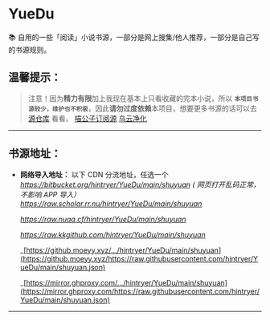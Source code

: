 # YueDu
📚 自用的一些「阅读」小说书源，一部分是网上搜集/他人推荐，一部分是自己写的书源规则。  

## 温馨提示：
> 注意！因为**精力有限**加上我现在基本上只看收藏的完本小说，所以 **`本项目书源较少，维护也不积极`**，因此**请勿过度依赖**本项目，想要更多书源的话可以去 [源仓库](https://www.yckceo.com/yuedu/shuyuan) 看看。
[喵公子订阅源](http://yuedu.miaogongzi.net/shuyuan/miaogongziDY.json)
[乌云净化](http://www.lanzoux.com/b0bw8jwoh)
****
## 书源地址：

- **网络导入地址：** 以下 CDN 分流地址，任选一个  
_https://bitbucket.org/hintryer/YueDu/main/shuyuan ( 网页打开乱码正常，不影响 APP 导入）_
_https://raw.scholar.rr.nu/hintryer/YueDu/main/shuyuan_

  _https://raw.nuaa.cf/hintryer/YueDu/main/shuyuan_

  _https://raw.kkgithub.com/hintryer/YueDu/main/shuyuan_

  
  _[https://github.moeyy.xyz/.../hintryer/YueDu/main/shuyuan](https://github.moeyy.xyz/https://raw.githubusercontent.com/hintryer/YueDu/main/shuyuan.json)  

  _[https://mirror.ghproxy.com/.../hintryer/YueDu/main/shuyuan](https://mirror.ghproxy.com/https://raw.githubusercontent.com/hintryer/YueDu/main/shuyuan.json)  



****

